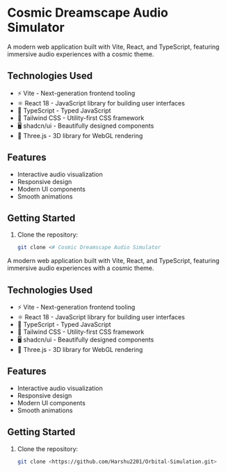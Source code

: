 # Cosmic Dreamscape Audio Simulator

A modern web application built with Vite, React, and TypeScript, featuring immersive audio experiences with a cosmic theme.

## Technologies Used

- ⚡ Vite - Next-generation frontend tooling
- ⚛️ React 18 - JavaScript library for building user interfaces
- 📘 TypeScript - Typed JavaScript
- 🎨 Tailwind CSS - Utility-first CSS framework
- 🖥️ shadcn/ui - Beautifully designed components
- 🌌 Three.js - 3D library for WebGL rendering

## Features

- Interactive audio visualization
- Responsive design
- Modern UI components
- Smooth animations

## Getting Started

1. Clone the repository:
   ```sh
   git clone <# Cosmic Dreamscape Audio Simulator

A modern web application built with Vite, React, and TypeScript, featuring immersive audio experiences with a cosmic theme.

## Technologies Used

- ⚡ Vite - Next-generation frontend tooling
- ⚛️ React 18 - JavaScript library for building user interfaces
- 📘 TypeScript - Typed JavaScript
- 🎨 Tailwind CSS - Utility-first CSS framework
- 🖥️ shadcn/ui - Beautifully designed components
- 🌌 Three.js - 3D library for WebGL rendering

## Features

- Interactive audio visualization
- Responsive design
- Modern UI components
- Smooth animations

## Getting Started

1. Clone the repository:
   ```sh
   git clone <https://github.com/Harshu2201/Orbital-Simulation.git>
